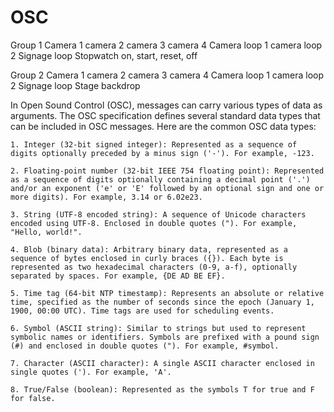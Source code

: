 # OSC

Group 1 
Camera 1 camera 2 camera 3 camera 4 
Camera loop 1 camera loop 2 
Signage loop 
Stopwatch on, start, reset, off 

Group 2 
Camera 1 camera 2 camera 3 camera 4 
Camera loop 1 camera loop 2 
Signage loop 
Stage backdrop

In Open Sound Control (OSC), messages can carry various types of data as arguments. The OSC specification defines several standard data types that can be included in OSC messages. Here are the common OSC data types:

    1. Integer (32-bit signed integer): Represented as a sequence of digits optionally preceded by a minus sign ('-'). For example, -123.

    2. Floating-point number (32-bit IEEE 754 floating point): Represented as a sequence of digits optionally containing a decimal point ('.') and/or an exponent ('e' or 'E' followed by an optional sign and one or more digits). For example, 3.14 or 6.02e23.

    3. String (UTF-8 encoded string): A sequence of Unicode characters encoded using UTF-8. Enclosed in double quotes ("). For example, "Hello, world!".

    4. Blob (binary data): Arbitrary binary data, represented as a sequence of bytes enclosed in curly braces ({}). Each byte is represented as two hexadecimal characters (0-9, a-f), optionally separated by spaces. For example, {DE AD BE EF}.

    5. Time tag (64-bit NTP timestamp): Represents an absolute or relative time, specified as the number of seconds since the epoch (January 1, 1900, 00:00 UTC). Time tags are used for scheduling events.

    6. Symbol (ASCII string): Similar to strings but used to represent symbolic names or identifiers. Symbols are prefixed with a pound sign (#) and enclosed in double quotes ("). For example, #symbol.

    7. Character (ASCII character): A single ASCII character enclosed in single quotes ('). For example, 'A'.

    8. True/False (boolean): Represented as the symbols T for true and F for false.